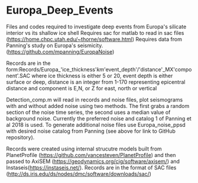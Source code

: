 # Europa_Deep_Events

Files and codes required to investigate deep events from Europa's silicate interior vs its shallow ice shell
Requires sac for matlab to read in sac files (https://home.chpc.utah.edu/~thorne/software.html)
Requires data from Panning's study on Europa's seismicity. (https://github.com/mpanning/EuropaNoise)

Records are in the form:Records/Europa_'ice_thickness'_km_'event_depth'/'distance'_MX'component'.SAC
where ice thickness is either 5 or 20, event depth is either surface or deep, distance is an integer from 1-170 representing epicentral distance and component is E,N, or Z for east, north or vertical

Detection_comp.m will read in records and noise files, plot seismograms with and without added noise using two methods. The first grabs a random section of the noise time series, the second uses a median value of background noise. Currently the preferred noise and catalog 1 of Panning et al 2018 is used. To generate additional noise files use Europa_noise_ppsd with desired noise catalog from Panning (see above for link to GitHub repository).

Records were created using internal strucutre models built from PlanetProfile (https://github.com/vancesteven/PlanetProfile) and then passed to AxiSEM (https://geodynamics.org/cig/software/axisem/) and Instaseis(https://instaseis.net/). Records are in the format of SAC files (http://ds.iris.edu/ds/nodes/dmc/software/downloads/sac/) 
